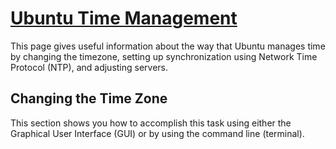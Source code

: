 # **[Ubuntu Time Management](https://help.ubuntu.com/community/UbuntuTime)**

This page gives useful information about the way that Ubuntu manages time by changing the timezone, setting up synchronization using Network Time Protocol (NTP), and adjusting servers.

## Changing the Time Zone

This section shows you how to accomplish this task using either the Graphical User Interface (GUI) or by using the command line (terminal).
